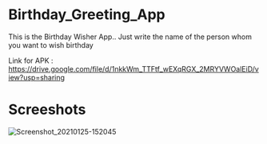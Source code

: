 # Birthday_Greeting_App
This is the Birthday Wisher App..
Just write the name of the person whom you want to wish birthday 

Link for APK : https://drive.google.com/file/d/1nkkWm_TTFtf_wEXqRGX_2MRYVWOalEiD/view?usp=sharing

# Screeshots

![Screenshot_20210125-152045](https://user-images.githubusercontent.com/56822565/105690103-98f9cf80-5f21-11eb-8b78-bd3d1cb48e5d.jpg)
